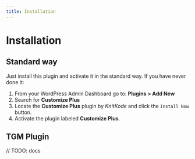 ```yaml
---
title: Installation
---
```


# Installation

## Standard way

Just install this plugin and activate it in the standard way. If you have never done it:
1. From your WordPress Admin Dashboard go to: **Plugins > Add New**
2. Search for **Customize Plus**
3. Locate the **Customize Plus** plugin by *KnitKode* and click the `Install Now` button.
4. Activate the plugin labeled **Customize Plus**.

## TGM Plugin

// TODO: docs
